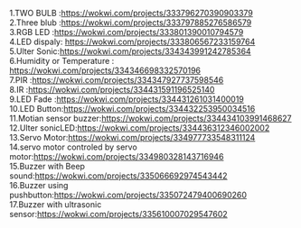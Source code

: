 1.TWO BULB   :https://wokwi.com/projects/333796270390903379<br>
2.Three blub :https://wokwi.com/projects/333797885276586579<br>
3.RGB LED    :https://wokwi.com/projects/333801390010794579 <br>
4.LED dispaly: https://wokwi.com/projects/333806567233159764<br>
5.Ulter Sonic:https://wokwi.com/projects/334343991242785364<br>
6.Humidity or Temperature : https://wokwi.com/projects/334346698332570196<br>
7.PIR        :https://wokwi.com/projects/334347927737598546<br>
8.IR         :https://wokwi.com/projects/334431591196525140<br>
9.LED Fade   :https://wokwi.com/projects/334431261031400019<br>
10.LED Button:https://wokwi.com/projects/334432253950034516<br>
11.Motian sensor buzzer:https://wokwi.com/projects/334434103991468627<br>
12.Ulter sonicLED:https://wokwi.com/projects/334436312346002002<br>
13.Servo Motor:https://wokwi.com/projects/334977733548311124<br>
14.servo motor controled by servo motor:https://wokwi.com/projects/334980328143716946<br>
15.Buzzer with Beep sound:https://wokwi.com/projects/335066692974543442<br>
16.Buzzer using pushbutton:https://wokwi.com/projects/335072479400690260<br> 
17.Buzzer with ultrasonic sensor:https://wokwi.com/projects/335610007029547602<br>
